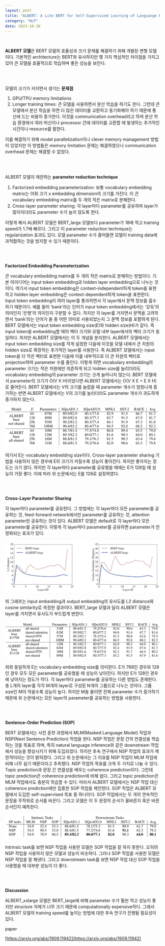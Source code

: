 ```yaml
---
layout: post
title: "ALBERT: A Lite BERT for Self-Supervised Learning of Languange Representations"
category: "NLP"
date: 2023-10-30
---
```


<br>


**ALBERT 모델**은 BERT 모델의 효율성과 크기 문제를 해결하기 위해 개발된 변형 모델이다. 기본적인 architecture는 BERT와 유사하지만 몇 가지 핵심적인 차이점을 가지고 있어 큰 모델을 효율적으로 학습하며 좋은 성능을 보인다.

<br>
<br>

모델의 크기가 커지면서 생기는 **문제점**

1. GPU/TPU memory limitations
2. Longer training times: 큰 모델을 사용하면서 분산 학습을 하기도 한다. 그런데 큰 모델에서 분산 학습을 하면 더 많은 데이터를 교환하고 동기화해야 하기 때문에 통신에 드는 비용이 증가한다. 이것을 communication overhead라고 하며 분산 학습 환경에서 여러 머신이나 processor 간에 데이터를 교환할 때 발생하는 추가적인 시간이나 resource를 말한다.

이를 해결하기 위해 model parallelization이나 clever memory management 방법이 있었지만 이 방법들은 memory limitation 문제는 해결하였으나 communication overhead 문제는 해결할 수 없었다.

<br>
<br>

ALBERT 모델이 제안하는 **parameter reduction technique**

1. Factorized embedding parameterization: 보통 vocabulary embedding matrix는 어휘 크기 x embedding dimension의 크기를 가진다. 이 큰 vocabulary embedding matrix를 두 개의 작은 matrix로 분해한다.
2. Cross-layer parameter sharing: 각 layer마다 parameter를 공유하여 layer가 많아지더라도 parameter 수가 늘지 않도록 한다.

이렇게 해서 ALBERT 모델은 BERT_large 모델보다 parameter가 18배 적고 training speed가 1.7배 빠르다. 그리고 이 parameter reduction technique는 regularization 효과도 있다. 모델 parameter 수가 줄어들면 모델이 training data에 과적합하는 것을 방지할 수 있기 때문이다.

<br>
<br>

**Factorized Embedding Parameterization**

큰 vocabulary embedding matrix를 두 개의 작은 matrix로 분해하는 방법이다. 기본 아이디어는 input token embedding과 hidden layer embedding으로 나누는 것이다. 여기서 input token embedding은 context-independent하게 token을 표현하고 hidden layer embedding은 context-dependent하게 token을 표현한다. Input token embedding이 여러 layer를 통과하면서 각 layer에서 문맥 정보를 흡수하기 때문이다. 예를 들어 ‘bank’라는 단어가 input token embedding에서는 ‘강둑’의 의미인지 ‘은행’의 의미인지 구분할 수 없다. 하지만 각 layer를 거치면서 문맥을 고려하면서 ‘bank’라는 단어가 둘 중 어떤 의미로 사용되었는지 그 문맥 정보를 포함하게 된다. BERT 모델에서는 input token embedding size(E)와 hidden size(H)가 같다. 즉 input token을 embedding할 때의 벡터 크기와 모델 내부 layer에서의 벡터 크기가 동일하다. 하지만 ALBERT 모델에서는 이 두 개념을 분리한다. ALBERT 모델에서는 input token embedding size를 작게 설정한 다음에 이것을 모델 내에서 큰 차원의 hidden size로 확장하는 추가적인 layer를 사용한다. 즉 ALBERT 모델에서는 input token을 더 작은 벡터로 표현한 다음에 이를 내부적으로 더 큰 차원의 벡터로 projection하여 parameter 수를 줄인다. 이렇게 하면 vocabulary embedding의 parameter 크기는 작은 차원에만 의존하게 되고 hidden size를 늘리더라도 vocabulary embedding의 parameter 크기는 크게 늘어나지 않는다. BERT 모델에서 parameter의 크기가 O(V X H)이었다면 ALBERT 모델에서는 O(V X E + E X H)로 줄어든다. BERT 모델에서는 V의 크기를 늘렸을 때 parameter 개수가 엄청나게 증가하는 반면 ALBERT 모델에서는 V의 크기를 늘리더라도 parameter 개수가 과도하게 증가하지 않는다.

![Untitled](/assets/ALBERT%20A%20Lite%20BERT%20for%20Self-Supervised%20Learning%20of%20f57bd5f147514718a63ff558f52707df/Untitled.png)

여기서 E는 vocabulary embedding size이다. Cross-layer parameter sharing 기법을 사용하지 않은 경우에 E의 크기가 커질수록 성능이 좋아진다. 하지만 좋아지는 정도는 크기 않다. 하지만 각 layer마다 parameter를 공유했을 때에는 E가 128일 때 성능이 가장 좋다. 이에 따라 위 논문에서는 E를 128로 설정하였다.

<br>
<br>

**Cross-Layer Parameter Sharing**

각 layer마다 parameter를 공유한다. 그 방법에는 각 layer마다 모든 parameter를 공유하는 것, feed-forward network에서만 parameter를 공유하는 것, attention parameter만 공유하는 것이 있다. ALBERT 모델은 default로 각 layer마다 모든 parameter를 공유한다. 이렇게 각 layer마다 parameter를 공유하면 parameter가 안정화되는 효과가 있다.

![Untitled](/assets/ALBERT%20A%20Lite%20BERT%20for%20Self-Supervised%20Learning%20of%20f57bd5f147514718a63ff558f52707df/Untitled%201.png)

위 그래프는 input embedding과 output embedding의 유사도를 L2 distance와 cosine similarity로 측정한 결과이다. BERT_large 모델과 달리 ALBERT 모델은 layer를 거치면서 유사도가 부드럽게 변한다.

![Untitled](/assets/ALBERT%20A%20Lite%20BERT%20for%20Self-Supervised%20Learning%20of%20f57bd5f147514718a63ff558f52707df/Untitled%202.png)

위와 동일하게 E는 vocabulary embedding size를 의미한다. E가 768인 경우와 128인 경우 모두 모든 parameter를 공유했을 때 성능이 낮아진다. 하지만 E가 128인 경우에 낮아지는 정도가 작다. 각 layer마다 parameter를 공유하는 다른 방법도 존재한다. 총 L개의 layer를 각각 M개의 layer로 구성된 N개의 그룹으로 나누는 것이다. 그룹 size인 M이 작을수록 성능이 높다. 하지만 M을 줄이면 전체 parameter 수가 증가하기 때문에 위 논문에서는 모든 layer의 parameter를 공유하는 방법을 사용한다.

<br>
<br>

**Sentence-Order Prediction (SOP)**

BERT 모델에서는 사전 훈련 과정에서 MLM(Masked Language Model) 작업과 NSP(Next Sentence Prediction) 작업을 한다. NSP 작업은 문장 간의 연결성을 학습하는 것을 목표로 하며, 특히 natural language inference와 같은 downstream 작업에서 성능을 향상시키기 위해 도입되었다. 하지만 후속 연구에서 NSP 작업의 효과가 제한적이라는 것이 밝혀졌다. 그리고 위 논문에서는 그 이유를 NSP 작업이 MLM 작업에 비해 너무 쉽기 때문이라고 추측했다. NSP 작업의 목표를 크게 두 가지로 나눌 수 있다. Topic prediction과 문장 간 연결성을 배우는 coherence prediction이다. 그런데 topic prediction은 coherence prediction에 비해 쉽다. 그리고 topic prediction은 MLM 작업에서도 충분히 학습할 수 있다. 따라서 ALBERT 모델에서는 NSP 작업 대신 coherence prediction에만 집중한 SOP 작업을 제안한다. SOP 작업은 ALBERT 모델에서 도입한 self-supervised 목표 중 하나이다. SOP 작업에서는 두 개의 연속적인 문장을 무작위로 순서를 바꾼다. 그리고 모델은 이 두 문장의 순서가 올바른지 혹은 바뀐 순서인지 예측한다. 

![Untitled](/assets/ALBERT%20A%20Lite%20BERT%20for%20Self-Supervised%20Learning%20of%20f57bd5f147514718a63ff558f52707df/Untitled%203.png)

Intrinsic task를 보면 NSP 작업을 사용한 모델은 SOP 작업을 잘 하지 못한다. 오히려 NSP 작업을 사용하지 않은 모델과 성능이 비슷하다. 그러나 SOP 작업을 사용한 모델은 NSP 작업을 잘 해낸다. 그리고 downstream task를 보면 NSP 작업 대신 SOP 작업을 사용했을 때 대부분 성능이 더 좋다.

<br>
<br>

**Discussion**

ALBERT_xxlarge 모델은 BERT_large에 비해 parameter 수가 훨씬 적고 성능이 좋지만 structure 자체가 너무 크기 때문에 computationally expensive하다. 그래서 ALBERT 모델의 training speed를 높이는 방법에 대한 후속 연구가 진행될 필요성이 있다.

paper

[https://arxiv.org/abs/1909.11942](https://arxiv.org/abs/1909.11942)